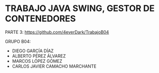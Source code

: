 # TRABAJO JAVA SWING, GESTOR DE CONTENEDORES 

PARTE 3: https://github.com/4everDark/TrabajoB04 

GRUPO B04:
 
 * DIEGO GARCÍA DÍAZ
 * ALBERTO PÉREZ ÁLVAREZ
 * MARCOS LÓPEZ GÓMEZ
 * CARLOS JAVIER CAMACHO MARCHANTE
 
